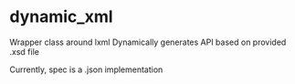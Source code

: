 # dynamic_xml

Wrapper class around lxml
Dynamically generates API based on provided .xsd file
  
  Currently, spec is a .json implementation
